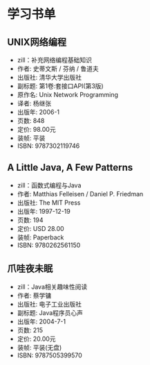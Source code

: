 # 学习书单

## UNIX网络编程

* zill：补充网络编程基础知识
* 作者: 史蒂文斯 / 芬纳 / 鲁道夫
* 出版社: 清华大学出版社
* 副标题: 第1卷:套接口API(第3版)
* 原作名: Unix Network Programming
* 译者: 杨继张
* 出版年: 2006-1
* 页数: 848
* 定价: 98.00元
* 装帧: 平装
* ISBN: 9787302119746

## A Little Java, A Few Patterns

* zill：函数式编程与Java
* 作者: Matthias Felleisen / Daniel P. Friedman
* 出版社: The MIT Press
* 出版年: 1997-12-19
* 页数: 194
* 定价: USD 28.00
* 装帧: Paperback
* ISBN: 9780262561150

## 爪哇夜未眠

* zill：Java相关趣味性阅读
* 作者: 蔡学镛
* 出版社: 电子工业出版社
* 副标题: Java程序员心声
* 出版年: 2004-7-1
* 页数: 215
* 定价: 20.00元
* 装帧: 平装(无盘)
* ISBN: 9787505399570
